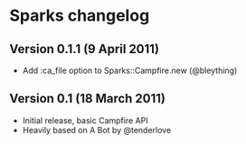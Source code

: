 # Sparks changelog

## Version 0.1.1 (9 April 2011)

  - Add :ca_file option to Sparks::Campfire.new (@bleything)


## Version 0.1 (18 March 2011)

  - Initial release, basic Campfire API
  - Heavily based on A Bot by @tenderlove